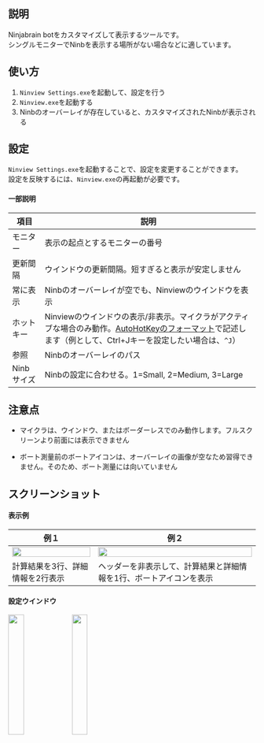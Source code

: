 ## 説明
Ninjabrain botをカスタマイズして表示するツールです。  
シングルモニターでNinbを表示する場所がない場合などに適しています。

## 使い方
1. `Ninview Settings.exe`を起動して、設定を行う
2. `Ninview.exe`を起動する
3. Ninbのオーバーレイが存在していると、カスタマイズされたNinbが表示される

## 設定
`Ninview Settings.exe`を起動することで、設定を変更することができます。  
設定を反映するには、`Ninview.exe`の再起動が必要です。

#### 一部説明
| 項目 | 説明 |
----|----|
| モニター | 表示の起点とするモニターの番号 |
| 更新間隔 | ウインドウの更新間隔。短すぎると表示が安定しません |
| 常に表示 | Ninbのオーバーレイが空でも、Ninviewのウインドウを表示 |
| ホットキー | Ninviewのウインドウの表示/非表示。マイクラがアクティブな場合のみ動作。[AutoHotKeyのフォーマット](http://ahkwiki.net/Hotkeys)で記述します（例として、Ctrl+Jキーを設定したい場合は、`^J`） |
| 参照 | Ninbのオーバーレイのパス |
| Ninb サイズ | Ninbの設定に合わせる。1=Small, 2=Medium, 3=Large |

## 注意点
- マイクラは、ウインドウ、またはボーダーレスでのみ動作します。フルスクリーンより前面には表示できません

- ボート測量前のボートアイコンは、オーバーレイの画像が空なため習得できません。そのため、ボート測量には向いていません

## スクリーンショット
#### 表示例
| 例１ | 例２ |
----|---- 
| <img src="https://github.com/user-attachments/assets/19d2e08e-dc31-4568-8aba-e161c054982c" width="100%" /> | <img src="https://github.com/user-attachments/assets/230b204b-4d9f-4984-bf88-b82a3bd3e205" width="100%" />  |
| 計算結果を3行、詳細情報を2行表示 | ヘッダーを非表示して、計算結果と詳細情報を1行、ボートアイコンを表示 |

#### 設定ウインドウ
<img src="https://github.com/user-attachments/assets/64d36051-06de-4ab2-b2f8-8ce0541dd486" width="25%" />
<img src="https://github.com/user-attachments/assets/98c1b799-4a77-4735-a766-e27e5de8b172" width="25%" />
